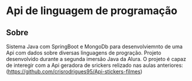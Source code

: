 # Api de linguagem de programação

## Sobre
Sistema Java com SpringBoot e MongoDb para desenvolviemnto de uma Api com dados sobre diversas linguagens de progração. Projeto desenvolvido durante a segunda imersão Java da Alura.
O projeto é capaz de interegir com a Api geradora de srickers relizado nas aulas anteriores: (https://github.com/crisrodrigues95/Api-stickers-filmes)


